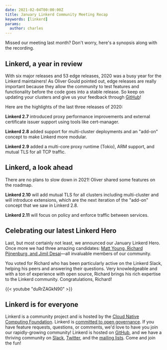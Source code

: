 ```yaml
---
date: 2021-02-04T00:00:00Z
title: January Linkerd Community Meeting Recap
keywords: [linkerd]
params:
  author: charles
---
```


Missed our meeting last month? Don't worry, here's a synopsis along with the
recording.

## Linkerd, a year in review

With six major releases and 53 edge releases, 2020 was a busy year for the
Linkerd maintainers! As Oliver Gould pointed out, edge releases are really
important because they allow the community to test features and functionality
before the code goes into a stable release. So keep on updating your clusters
and give us your feedback through
[GitHub](https://github.com/linkerd/linkerd2/issues)!

Here are the highlights of the last three releases of 2020:

**Linkerd 2.7** introduced proxy performance improvements and external
certificate issuer support using tools like cert-manager.

**Linkerd 2.8** added support for multi-cluster deployments and an "add-on"
concept to make Linkerd more modular.

**Linkerd 2.9** added a multi-core proxy runtime (Tokio), ARM support, and
mutual TLS for all TCP traffic.

## Linkerd, a look ahead

There are no plans to slow down in 2021!  Oliver shared some features on the
roadmap.

**Linkerd 2.10** will add mutual TLS for all clusters including multi-cluster
and will introduce extensions, which are the next iteration of the "add-on"
concept that we saw in Linkerd 2.8.

**Linkerd 2.11** will focus on policy and enforce traffic between services.

## Celebrating our latest Linkerd Hero

Last, but most certainly not least, we announced our January Linkerd Hero. Once
more we had three amazing candidates: [Matt Young, Richard Pijnenburg, and Jimil
Desai](/2021/01/19/january-2021-linkerd-hero-nomination/)—all
invaluable members of our community.

You voted for Richard who has been particularly
active on the Linkerd Slack, helping his peers and answering their questions.
Very knowledgeable and with a ton of experience with open source, Richard brings
his rich expertise to the Linkerd community. Congratulations, Richard!

{{< youtube "duRrZAGkN90" >}}

## Linkerd is for everyone

Linkerd is a community project and is hosted by the [Cloud Native Computing
Foundation](https://cncf.io/). Linkerd is [committed to open
governance](/2019/10/03/linkerds-commitment-to-open-governance/).
If you have feature requests, questions, or comments, we'd love to have you join
our rapidly-growing community! Linkerd is hosted on
[GitHub](https://github.com/linkerd/), and we have a thriving community on
[Slack](https://slack.linkerd.io/), [Twitter](https://twitter.com/linkerd), and
the [mailing lists](/community/get-involved/). Come and join the fun!
